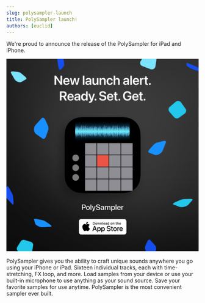```yaml
---
slug: polysampler-launch
title: PolySampler launch!
authors: [euclid]
---
```


We're proud to announce the release of the PolySampler for iPad and iPhone.

[![PolySampler on the Apple App Store](./polysampler_launch.png)](https://apple.co/4j9ChcO)

PolySampler gives you the ability to craft unique sounds anywhere you go using your iPhone or iPad. Sixteen individual tracks, each with time-stretching, FX loop, and more. Load samples from your device or use your built-in microphone to use anything as your sound source. Save your favorite samples for use anytime. PolySampler is the most convenient sampler ever built.